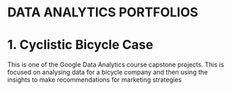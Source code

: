 # DATA ANALYTICS PORTFOLIOS

# 1. Cyclistic Bicycle Case
   
This is one of the Google Data Analytics course capstone projects. This is focused on analysing data for a bicycle company and then using the insights to make recommendations for marketing strategies
